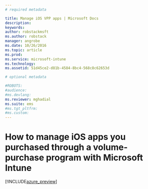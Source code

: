 ```yaml
---
# required metadata

title: Manage iOS VPP apps | Microsoft Docs
description: 
keywords:
author: robstackmsft
ms.author: robstack
manager: angrobe
ms.date: 10/26/2016
ms.topic: article
ms.prod:
ms.service: microsoft-intune
ms.technology:
ms.assetid: 51d45ce2-d81b-4584-8bc4-568c8c62653d

# optional metadata

#ROBOTS:
#audience:
#ms.devlang:
ms.reviewer: mghadial
ms.suite: ems
#ms.tgt_pltfrm:
#ms.custom:
---
```


# How to manage iOS apps you purchased through a volume-purchase program with Microsoft Intune


[!INCLUDE[azure_preview](../includes/azure_preview.md)]
